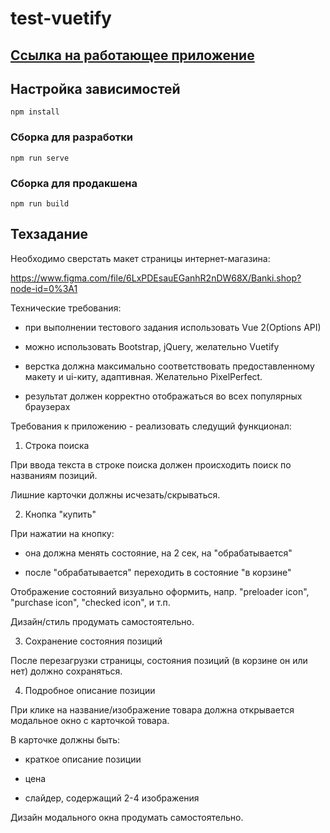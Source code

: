 # test-vuetify
## [Ссылка на работающее приложение](https://garoncode.github.io/test-vuetify/)




## Настройка зависимостей

```
npm install
```

### Сборка для разработки
```
npm run serve
```

### Сборка для продакшена
```
npm run build
```



## Техзадание
Необходимо сверстать макет страницы интернет-магазина:

https://www.figma.com/file/6LxPDEsauEGanhR2nDW68X/Banki.shop?node-id=0%3A1

Технические требования:

- при выполнении тестового задания использовать Vue 2(Options API)

- можно использовать Bootstrap, jQuery, желательно Vuetify

- верстка должна максимально соответствовать предоставленному макету и ui-киту, адаптивная. Желательно PixelPerfect.

- результат должен корректно отображаться во всех популярных браузерах

Требования к приложению - реализовать следущий функционал:

1. Строка поиска

При ввода текста в строке поиска должен происходить поиск по названиям позиций.

Лишние карточки должны исчезать/скрываться.

2. Кнопка "купить"

При нажатии на кнопку:

- она должна менять состояние, на 2 сек, на "обрабатывается"

- после "обрабатывается" переходить в состояние "в корзине"

Отображение состояний визуально оформить, напр. "preloader icon", "purchase icon", "checked icon", и т.п.

Дизайн/стиль продумать самостоятельно.

3. Сохранение состояния позиций

После перезагрузки страницы, состояния позиций (в корзине он или нет) должно сохраняться.

4. Подробное описание позиции

При клике на название/изображение товара должна открывается модальное окно с карточкой товара.

В карточке должны быть:

- краткое описание позиции

- цена

- слайдер, содержащий 2-4 изображения

Дизайн модального окна продумать самостоятельно.
